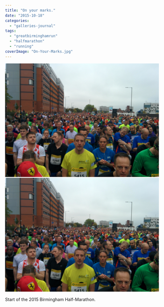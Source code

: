 ```yaml
---
title: "On your marks."
date: "2015-10-18"
categories: 
  - "galleries-journal"
tags: 
  - "greatbirminghamrun"
  - "halfmarathon"
  - "running"
coverImage: "On-Your-Marks.jpg"
---
```


[![](images/On-Your-Marks.jpg)](images/On-Your-Marks.jpg)
[![](images/On-Your-Marks.jpg)](images/On-Your-Marks.jpg)

Start of the 2015 Birmingham Half-Marathon.
